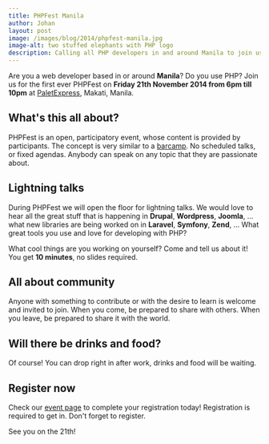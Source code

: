 ```yaml
---
title: PHPFest Manila
author: Johan
layout: post
image: /images/blog/2014/phpfest-manila.jpg
image-alt: two stuffed elephants with PHP logo 
description: Calling all PHP developers in and around Manila to join us for the first ever PHPFest.
---
```


Are you a web developer based in or around **Manila**? Do you use PHP? Join us for the first ever PHPFest on **Friday 21th November 2014 from 6pm till 10pm** at [PaletExpress](http://www.paletexpress.com/our-spaces/manila-palet-express/), Makati, Manila.

<!--more-->

## What's this all about?

PHPFest is an open, participatory event, whose content is provided by participants. The concept is very similar to a [barcamp](http://en.wikipedia.org/wiki/BarCamp). No scheduled talks, or fixed agendas. Anybody can speak on any topic that they are passionate about.

## Lightning talks

During PHPFest we will open the floor for lightning talks. We would love to hear all the great stuff that is happening in **Drupal**, **Wordpress**, **Joomla**, … what new libraries are being worked on in **Laravel**, **Symfony**, **Zend**, … What great tools you use and love for developing with PHP?

What cool things are you working on yourself? Come and tell us about it! You get **10 minutes**, no slides required.

## All about community

Anyone with something to contribute or with the desire to learn is welcome and invited to join. When you come, be prepared to share with others. When you leave, be prepared to share it with the world.

## Will there be drinks and food?

Of course! You can drop right in after work, drinks and food will be waiting.

## Register now

Check our [event page](http://www.nooku.org/phpfest14/) to complete your registration today! Registration is required to get in. Don't forget to register.

See you on the 21th!
